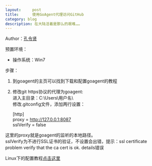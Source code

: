 ```yaml
---
layout:     post
title:      使用GoAgent代理访问GitHub
category: blog
description: 在大陆活着是那么的艰难……
---
```


Author：[孔令贤](http://weibo.com/u/1847576883)

预置环境：  
- 操作系统：Win7

步骤：  
1. 到goagent的主页可以找到下载和配置goagent的教程  
2. 修改git https协议的代理为goagent:  
进入主目录：C:\Users\用户名\  
修改.gitconfig文件，添加两行设置：

    [http]  
    proxy = http://127.0.0.1:8087  
    sslVerify = false
    
这里的proxy就是goagent的监听的本地路径。  
sslVerify为不进行SSL证书的验证，不设置会出错，提示：ssl certificate problem verify that the ca cert is ok. details错误

Linux下的配置教程[点击这里](http://weibo.com/1791166224/zfvJvnG39?type=repost)